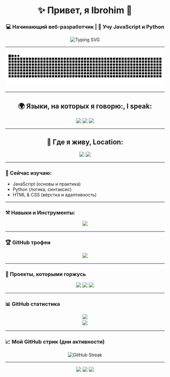 <h1 align="center">✨ Привет, я Ibrohim 👋</h1>
<h3 align="center">💻 Начинающий веб-разработчик | 🚀 Учу JavaScript и Python</h3>

<p align="center">
  <img src="https://readme-typing-svg.herokuapp.com?font=Fira+Code&size=22&pause=1000&color=00F7FF&center=true&vCenter=true&width=435&lines=🌱+Учу+JavaScript+и+Python;💻+Знаю+HTML+%26+CSS;🚀+Хочу+стать+Full-Stack+разработчиком!" alt="Typing SVG" />
</p>

---

![snake gif](https://github.com/norboyevs/norboyevs/blob/output/github-snake-dark.svg)

---

<h2 align="center">🌍 Языки, на которых я говорю:, I speak: </h2>

<p align="center">
  <img src="https://img.shields.io/badge/Русский / Russian-Выcший%20/ Higher-blue?style=for-the-badge&logo=googletranslate" />
  <img src="https://img.shields.io/badge/Узбекский / Uzbek-Родной / Native-success?style=for-the-badge&logo=googletranslate" />
  <img src="https://img.shields.io/badge/Английский / English-Свободное общение / Free Communication-yellow?style=for-the-badge&logo=googletranslate" />
</p>

---

<h2 align="center">📍 Где я живу, Location:</h2>

<p align="center">
  <img src="https://img.shields.io/badge/Страна / Country-Узбекистан / Uzbekistan-006747?style=for-the-badge&logoColor=white" />
  <img src="https://img.shields.io/badge/Город / City-Ташкент / Tashkent-blue?style=for-the-badge" />
</p>

---

### 🧠 Сейчас изучаю:
- JavaScript (основы и практика)
- Python (логика, синтаксис)
- HTML & CSS (вёрстка и адаптивность)

---

### ⚒️ Навыки и Инструменты:
<p align="center">
  <img src="https://skillicons.dev/icons?i=html,css,js,python,git,github,vscode" />
</p>

---

### 🏆 GitHub трофеи
<p align="center">
  <img src="https://github-profile-trophy.vercel.app/?username=norboyevs&theme=gruvbox&no-frame=true&title=Stars,Commits,Followers,Repositories,Issues" />
</p>

---

### 📌 Проекты, которыми горжусь

<p align="center">
  <a href="https://github.com/norboyevs"><img src="https://img.shields.io/badge/Скоро-проекты-yellow?style=for-the-badge&logo=github" /></a>
  <a href="https://github.com/norboyevs/First-Project"><img src="https://img.shields.io/badge/Проект_1 / Project_1-Готов / Ready-yellow?style=for-the-badge&logo=javascript"/></a>
    <a href="#"><img src="https://img.shields.io/badge/Проект_2 / Project_2-В_разработке / In_development-inactive?style=for-the-badge&logo=javascript"/></a>
</p>

---

### 📊 GitHub статистика

<p align="center">
  <img src="https://github-readme-stats.vercel.app/api?username=norboyevs&show_icons=true&theme=tokyonight" />
  <br>
  <img src="https://github-readme-stats.vercel.app/api/top-langs/?username=norboyevs&layout=compact&theme=tokyonight" />
</p>

---

### 📈 Мой GitHub стрик (дни активности)

<p align="center">
  <img src="https://streak-stats.demolab.com?user=norboyevs&theme=tokyonight&date_format=M%20j%5B%2C%20Y%5D" alt="GitHub Streak" />
</p>

---

<p align="center"> <a href="https://t.me/nrbyvvs"><img src="https://img.shields.io/badge/Telegram-2CA5E0?style=for-the-badge&logo=telegram&logoColor=white" /></a> <a href="https://instagram.com/1brokhim_n"><img src="https://img.shields.io/badge/Instagram-E4405F?style=for-the-badge&logo=instagram&logoColor=white" /></a> <a href="mailto:ibrohimnorboev168@gmail.com"><img src="https://img.shields.io/badge/Email-D14836?style=for-the-badge&logo=gmail&logoColor=white" /></a> </p>
